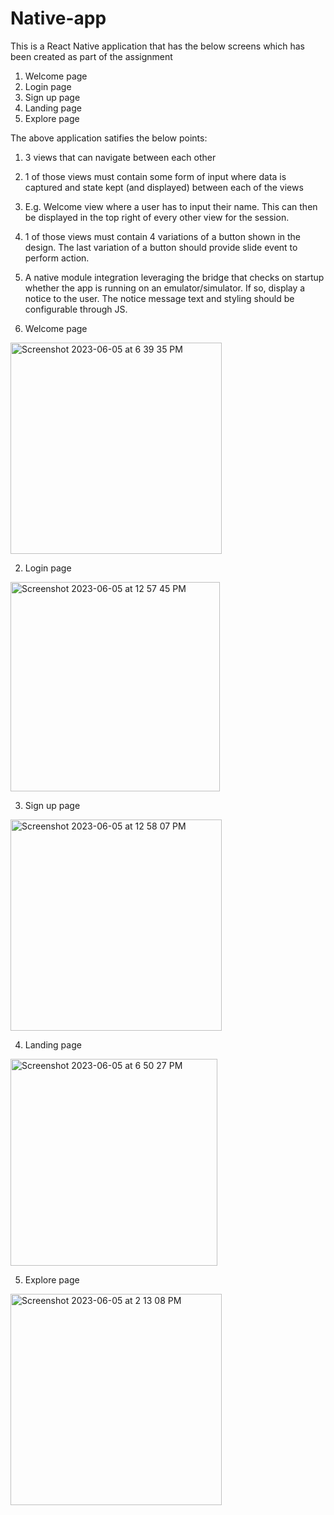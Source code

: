 # Native-app

This is a React Native application that has the below screens which has been created as part of the assignment

1. Welcome page
2. Login page
3. Sign up page
4. Landing page
5. Explore page

The above application satifies the below points:
1. 3 views that can navigate between each other
2. 1 of those views must contain some form of input where data is captured and state kept
(and displayed) between each of the views
3. E.g. Welcome view where a user has to input their name. This can then be
displayed in the top right of every other view for the session.

4. 1 of those views must contain 4 variations of a button shown in the design. The last
variation of a button should provide slide event to perform action.
5. A native module integration leveraging the bridge that checks on startup whether the app
is running on an emulator/simulator. If so, display a notice to the user. The notice
message text and styling should be configurable through JS.



1. Welcome page
<img width="338" alt="Screenshot 2023-06-05 at 6 39 35 PM" src="https://github.com/Ruchika30/native-app/assets/16018506/916e2e09-de46-4841-aed6-74a1d6876ef7">


2. Login page
<img width="335" alt="Screenshot 2023-06-05 at 12 57 45 PM" src="https://github.com/Ruchika30/native-app/assets/16018506/a839a428-e06f-41e7-9102-013d9a51dc62">

3. Sign up page
<img width="338" alt="Screenshot 2023-06-05 at 12 58 07 PM" src="https://github.com/Ruchika30/native-app/assets/16018506/d966ee07-bbe0-4677-9fd5-ced9f4db8841">

4. Landing page
<img width="331" alt="Screenshot 2023-06-05 at 6 50 27 PM" src="https://github.com/Ruchika30/native-app/assets/16018506/a4450f5e-185f-441f-9bf8-6c870768ab15">


5. Explore page
<img width="338" alt="Screenshot 2023-06-05 at 2 13 08 PM" src="https://github.com/Ruchika30/native-app/assets/16018506/baa87ab2-c261-4e15-b204-477e4864c9a8">

